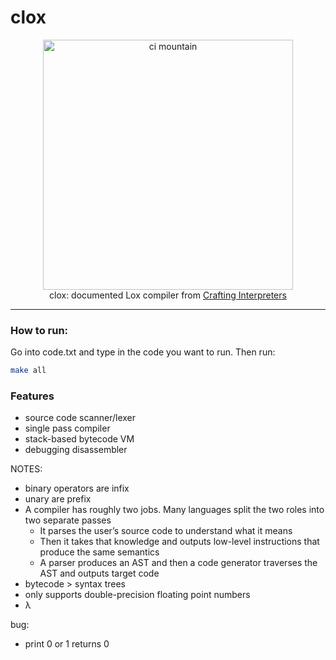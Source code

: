 # clox

<div align="center">
  <img src="https://craftinginterpreters.com/image/a-map-of-the-territory/mountain.png" alt="ci mountain" height="400">
  <br/>
  clox: documented Lox compiler from <a href="https://craftinginterpreters.com/" target="_blank">Crafting Interpreters</a>
  <br/>
</div>

-------

### How to run: 

Go into code.txt and type in the code you want to run. Then run:

```bash
make all
```

### Features
- source code scanner/lexer
- single pass compiler
- stack-based bytecode VM
- debugging disassembler

NOTES:
- binary operators are infix
- unary are prefix
- A compiler has roughly two jobs. Many languages split the two roles into two separate passes
  - It parses the user’s source code to understand what it means
  - Then it takes that knowledge and outputs low-level instructions that produce the same semantics
  - A parser produces an AST and then a code generator traverses the AST and outputs target code
- bytecode > syntax trees
- only supports double-precision floating point numbers
- λ

bug:
- print 0 or 1 returns 0